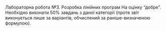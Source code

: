 Лабораторна робота №3. Розробка лінійних програм
На оцінку “добре”. Необхідно виконати 50% завдань з даної категорії
(проте звіт виконується лише за варіантів, обчислений за раніше-визначеною
формулою).

 
